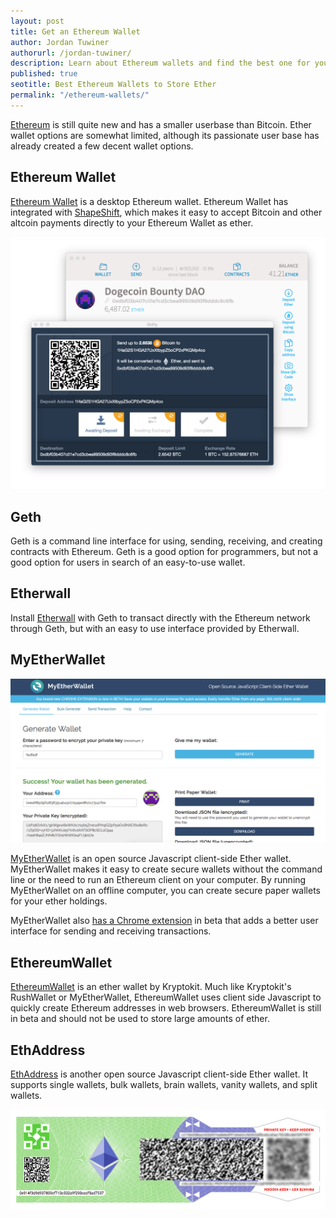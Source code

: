```yaml
---
layout: post
title: Get an Ethereum Wallet
author: Jordan Tuwiner
authorurl: /jordan-tuwiner/
description: Learn about Ethereum wallets and find the best one for you.  
published: true
seotitle: Best Ethereum Wallets to Store Ether
permalink: "/ethereum-wallets/"
---
```


[Ethereum](/what-is-ethereum/) is still quite new and has a smaller userbase than Bitcoin. Ether wallet options are somewhat limited, although its passionate user base has already created a few decent wallet options. 

## Ethereum Wallet

[Ethereum Wallet](https://github.com/ethereum/mist) is a desktop Ethereum wallet. Ethereum Wallet has integrated with [ShapeShift](https://shapeshift.io/), which makes it easy to accept Bitcoin and other altcoin payments directly to your Ethereum Wallet as ether. 

![best ethereum wallet](/images/ethereum/ewss.png)

## Geth

Geth is a command line interface for using, sending, receiving, and creating contracts with Ethereum. Geth is a good option for programmers, but not a good option for users in search of an easy-to-use wallet. 

## Etherwall

Install [Etherwall](http://www.etherwall.com/) with Geth to transact directly with the Ethereum network through Geth, but with an easy to use interface provided by Etherwall. 

## MyEtherWallet

![myetherwallet](/images/ethereum/myetherwallet.png)

[MyEtherWallet](https://www.myetherwallet.com/) is an open source Javascript client-side Ether wallet. MyEtherWallet makes it easy to create secure wallets without the command line or the need to run an Ethereum client on your computer. By running MyEtherWallet on an offline computer, you can create secure paper wallets for your ether holdings. 

MyEtherWallet also [has a Chrome extension](https://chrome.google.com/webstore/detail/myetherwallet-cx/nlbmnnijcnlegkjjpcfjclmcfggfefdm/) in beta that adds a better user interface for sending and receiving transactions. 

## EthereumWallet

[EthereumWallet](https://ethereumwallet.com/) is an ether wallet by Kryptokit. Much like Kryptokit's RushWallet or MyEtherWallet, EthereumWallet uses client side Javascript to quickly create Ethereum addresses in web browsers. EthereumWallet is still in beta and should not be used to store large amounts of ether. 

## EthAddress

[EthAddress](https://ryepdx.github.io/ethaddress.org/) is another open source Javascript client-side Ether wallet. It supports single wallets, bulk wallets, brain wallets, vanity wallets, and split wallets. 

![myetherwallet](/images/ethereum/eadd.png)